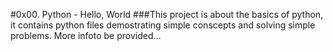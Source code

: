 #0x00. Python - Hello, World
###This project is about the basics of python, it contains python files demostrating simple conscepts and solving simple problems. More infoto be provided...
